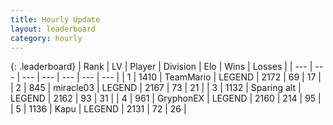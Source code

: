 ```yaml
---
title: Hourly Update
layout: leaderboard
category: hourly
---
```


{: .leaderboard}
| Rank | LV | Player | Division | Elo | Wins | Losses |
| --- | --- | --- | --- | --- | --- | --- |
| <span data-change="3">1</span> | 1410 | <span title="ID: 164871">TeamMario</span> | LEGEND | <span data-change="13">2172</span> | <span data-change="3">69</span> | <span data-change="0">17</span> |
| <span data-change="-1">2</span> | 845 | <span title="ID: 416373">miracle03</span> | LEGEND | <span data-change="0">2167</span> | <span data-change="0">73</span> | <span data-change="0">21</span> |
| <span data-change="-1">3</span> | 1132 | <span title="ID: 203132">Sparing alt</span> | LEGEND | <span data-change="0">2162</span> | <span data-change="0">93</span> | <span data-change="0">31</span> |
| <span data-change="-1">4</span> | 961 | <span title="ID: 315148">GryphonEX</span> | LEGEND | <span data-change="0">2160</span> | <span data-change="0">214</span> | <span data-change="0">95</span> |
| <span data-change="0">5</span> | 1136 | <span title="ID: 204953">Kapu</span> | LEGEND | <span data-change="0">2131</span> | <span data-change="0">72</span> | <span data-change="0">26</span> |